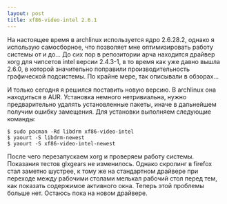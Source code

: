 ```yaml
--- 
layout: post
title: xf86-video-intel 2.6.1
---
```

На настоящее время в archlinux используется ядро 2.6.28.2, однако я использую самосборное, что позволяет мне оптимизировать работу системы от и до...
До сих пор в репозитории арча находится драйвер xorg для чипсетов intel версии 2.4.3-1, в то время как уже давно вышла 2.6.0, в которой значительно поправили производительность графической подсистемы. По крайне мере, так описывали в обзорах...

И только сегодня я решился поставить новую версию. В archlinux она находиться в AUR. Установка немного нетривиальна, нужно предварительно удалять установленные пакеты, иначе в дальнейшем получим ошибку замещения.
Для установки выполняем следующие команды:

    $ sudo pacman -Rd libdrm xf86-video-intel
    $ yaourt -S libdrm-newest
    $ yaourt -S xf86-video-intel-newest

После чего перезапускаем xorg и проверяем работу системы. Показания тестов glxgears не изменилось. Однако скролинг в firefox стал заметно шустрее, к тому же на стандартном драйвере при переходе между рабочими столами мелькал рабочий стол перед тем, как показать содержимое активного окна. Теперь этой проблемы больше нет. Остаюсь пока на новом драйвере.
